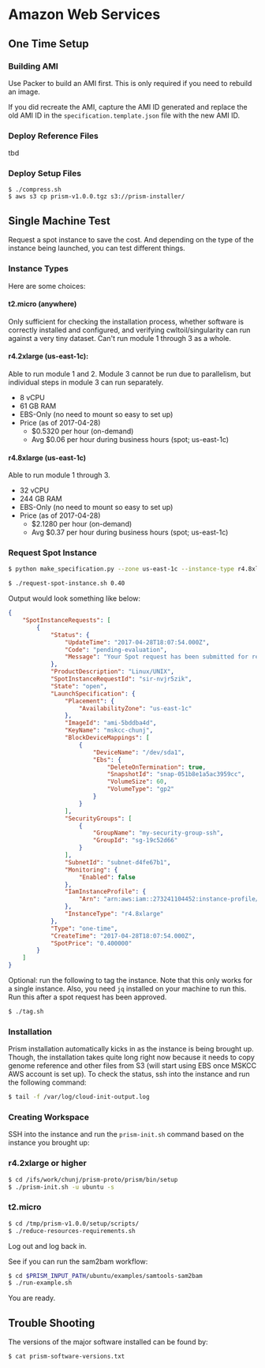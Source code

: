 # Amazon Web Services

## One Time Setup

### Building AMI

Use Packer to build an AMI first. This is only required if you need to rebuild an image.

If you did recreate the AMI, capture the AMI ID generated and replace the old AMI ID in the `specification.template.json` file with the new AMI ID.

### Deploy Reference Files

tbd

### Deploy Setup Files

```
$ ./compress.sh
$ aws s3 cp prism-v1.0.0.tgz s3://prism-installer/
```

## Single Machine Test

Request a spot instance to save the cost. And depending on the type of the instance being launched, you can test different things.

### Instance Types

Here are some choices:

#### t2.micro (anywhere)

Only sufficient for checking the installation process, whether software is correctly installed and configured, and verifying cwltoil/singularity can run against a very tiny dataset. Can't run module 1 through 3 as a whole.

#### r4.2xlarge (us-east-1c):

Able to run module 1 and 2. Module 3 cannot be run due to parallelism, but individual steps in module 3 can run separately.

- 8 vCPU
- 61 GB RAM
- EBS-Only (no need to mount so easy to set up)
- Price (as of 2017-04-28)
    - $0.5320 per hour (on-demand)
    - Avg $0.06 per hour during business hours (spot; us-east-1c)

#### r4.8xlarge (us-east-1c)

Able to run module 1 through 3.

- 32 vCPU
- 244 GB RAM
- EBS-Only (no need to mount so easy to set up)
- Price (as of 2017-04-28)
    - $2.1280 per hour (on-demand)
    - Avg $0.37 per hour during business hours (spot; us-east-1c)

### Request Spot Instance

```bash
$ python make_specification.py --zone us-east-1c --instance-type r4.8xlarge --save
```

```bash
$ ./request-spot-instance.sh 0.40
```

Output would look something like below:

```json
{
    "SpotInstanceRequests": [
        {
            "Status": {
                "UpdateTime": "2017-04-28T18:07:54.000Z", 
                "Code": "pending-evaluation", 
                "Message": "Your Spot request has been submitted for review, and is pending evaluation."
            }, 
            "ProductDescription": "Linux/UNIX", 
            "SpotInstanceRequestId": "sir-nvjr5zik", 
            "State": "open", 
            "LaunchSpecification": {
                "Placement": {
                    "AvailabilityZone": "us-east-1c"
                }, 
                "ImageId": "ami-5bddba4d", 
                "KeyName": "mskcc-chunj", 
                "BlockDeviceMappings": [
                    {
                        "DeviceName": "/dev/sda1", 
                        "Ebs": {
                            "DeleteOnTermination": true, 
                            "SnapshotId": "snap-051b8e1a5ac3959cc", 
                            "VolumeSize": 60, 
                            "VolumeType": "gp2"
                        }
                    }
                ], 
                "SecurityGroups": [
                    {
                        "GroupName": "my-security-group-ssh", 
                        "GroupId": "sg-19c52d66"
                    }
                ], 
                "SubnetId": "subnet-d4fe67b1", 
                "Monitoring": {
                    "Enabled": false
                }, 
                "IamInstanceProfile": {
                    "Arn": "arn:aws:iam::273241104452:instance-profile/prism-node-role"
                }, 
                "InstanceType": "r4.8xlarge"
            }, 
            "Type": "one-time", 
            "CreateTime": "2017-04-28T18:07:54.000Z", 
            "SpotPrice": "0.400000"
        }
    ]
}
```

Optional: run the following to tag the instance. Note that this only works for a single instance. Also, you need `jq` installed on your machine to run this. Run this after a spot request has been approved.

```bash
$ ./tag.sh
```

### Installation

Prism installation automatically kicks in as the instance is being brought up. Though, the installation takes quite long right now because it needs to copy genome reference and other files from S3 (will start using EBS once MSKCC AWS account is set up). To check the status, ssh into the instance and run the following command:

```bash
$ tail -f /var/log/cloud-init-output.log
```

### Creating Workspace

SSH into the instance and run the `prism-init.sh` command based on the instance you brought up:

### r4.2xlarge or higher

```bash
$ cd /ifs/work/chunj/prism-proto/prism/bin/setup
$ ./prism-init.sh -u ubuntu -s
```

### t2.micro

```bash
$ cd /tmp/prism-v1.0.0/setup/scripts/
$ ./reduce-resources-requirements.sh
```

Log out and log back in.

See if you can run the sam2bam workflow:

```bash
$ cd $PRISM_INPUT_PATH/ubuntu/examples/samtools-sam2bam
$ ./run-example.sh
```

You are ready.

## Trouble Shooting

The versions of the major software installed can be found by:

```bash
$ cat prism-software-versions.txt
```
